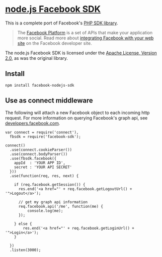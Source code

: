 [node.js Facebook SDK](https://github.com/tenorviol/node-facebook-sdk)
======================

This is a complete port of Facebook's [PHP SDK library](http://github.com/facebook/php-sdk).

> The [Facebook Platform](http://developers.facebook.com/) is
> a set of APIs that make your application more social. Read more about
> [integrating Facebook with your web site](http://developers.facebook.com/docs/guides/web)
> on the Facebook developer site.

The node.js Facebook SDK is licensed under the
[Apache License, Version 2.0](http://www.apache.org/licenses/LICENSE-2.0.html),
as was the original library.

Install
-------

    npm install facebook-nodejs-sdk

Use as connect middleware
-------------------------

The following will attach a new Facebook object to each incoming http request.
For more information on querying Facebook's graph api, see
[developers.facebook.com](http://developers.facebook.com/docs/reference/api/).

    var connect = require('connect'),
      fbsdk = require('facebook-sdk');

    connect()
      .use(connect.cookieParser())
      .use(connect.bodyParser())
      .use(fbsdk.facebook({
        appId  : 'YOUR APP ID',
        secret : 'YOUR API SECRET'
      }))
      .use(function(req, res, next) {

        if (req.facebook.getSession()) {
          res.end('<a href="' + req.facebook.getLogoutUrl() + '">Logout</a>');

          // get my graph api information
          req.facebook.api('/me', function(me) {
              console.log(me);
          });

        } else {
            res.end('<a href="' + req.facebook.getLoginUrl() + '">Login</a>');
        }

      })
      .listen(3000);

